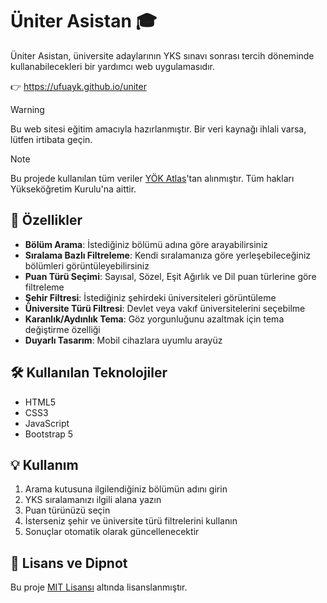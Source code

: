 # Üniter Asistan 🎓

Üniter Asistan, üniversite adaylarının YKS sınavı sonrası tercih döneminde kullanabilecekleri bir yardımcı web uygulamasıdır. 

👉 https://ufuayk.github.io/uniter

> [!WARNING]
> Bu web sitesi eğitim amacıyla hazırlanmıştır. Bir veri kaynağı ihlali varsa, lütfen irtibata geçin.

> [!NOTE]
> Bu projede kullanılan tüm veriler [YÖK Atlas](https://yokatlas.yok.gov.tr/)'tan alınmıştır. Tüm hakları Yükseköğretim Kurulu'na aittir.

## 🌟 Özellikler

- **Bölüm Arama**: İstediğiniz bölümü adına göre arayabilirsiniz
- **Sıralama Bazlı Filtreleme**: Kendi sıralamanıza göre yerleşebileceğiniz bölümleri görüntüleyebilirsiniz
- **Puan Türü Seçimi**: Sayısal, Sözel, Eşit Ağırlık ve Dil puan türlerine göre filtreleme
- **Şehir Filtresi**: İstediğiniz şehirdeki üniversiteleri görüntüleme
- **Üniversite Türü Filtresi**: Devlet veya vakıf üniversitelerini seçebilme
- **Karanlık/Aydınlık Tema**: Göz yorgunluğunu azaltmak için tema değiştirme özelliği
- **Duyarlı Tasarım**: Mobil cihazlara uyumlu arayüz

## 🛠️ Kullanılan Teknolojiler

- HTML5
- CSS3
- JavaScript
- Bootstrap 5

## 💡 Kullanım

1. Arama kutusuna ilgilendiğiniz bölümün adını girin
2. YKS sıralamanızı ilgili alana yazın
3. Puan türünüzü seçin
4. İsterseniz şehir ve üniversite türü filtrelerini kullanın
5. Sonuçlar otomatik olarak güncellenecektir

## 📄 Lisans ve Dipnot

Bu proje [MIT Lisansı](LICENSE) altında lisanslanmıştır.
